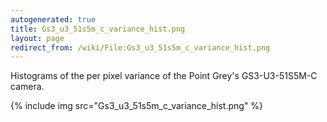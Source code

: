 ```yaml
---
autogenerated: true
title: Gs3_u3_51s5m_c_variance_hist.png
layout: page
redirect_from: /wiki/File:Gs3_u3_51s5m_c_variance_hist.png
---
```


Histograms of the per pixel variance of the Point Grey's GS3-U3-51S5M-C
camera.

{% include img src="Gs3_u3_51s5m_c_variance_hist.png" %}
